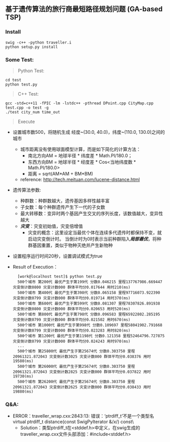 ﻿## 基于遗传算法的旅行商最短路径规划问题 (GA-based TSP)

### Install 
    swig -c++ -python traveller.i
    python setup.py install


### Some Test:
> Python Test: 

    cd test
    python test.py
    
    
> C++ Test:

    gcc -std=c++11 -fPIC -lm -lstdc++ -pthread DPoint.cpp CityMap.cpp test.cpp -o test -g
    ./test city_num time_out

> Execute

* 设置城市数500，将随机生成 经度~(30.0, 40.0)，纬度~(110.0, 130.0)之间的城市
    * 城市距离没有使用球面模型计算，而是如下简化的计算方法：
        * 南北方向AM = 地球半径 \* 纬度差 \* Math.PI/180.0；
        * 东西方向BM = 地球半径 \* 经度差 \* Cos<当地纬度数 \* Math.PI/180.0>
        * 距离 = sqrt(AM\*AM + BM\*BM)
    * reference: http://tech.meituan.com/lucene-distance.html
* 遗传算法参数:
    * 种群数：种群数越大，遗传基因多样性越丰富
    * 子女数：每个种群遗传产生下一代的子女数
    * 最大转移数：变异时两个基因产生交叉的序列长度，该数值越大，变异性越大
    * ***灾变***：灾变初始值，灾变倍增值
        * 灾变的概念：这里设定当最优个体在连续多代遗传时都保持不变，就启动灾变倒计时。
        当倒计时为0时表示当前种群陷入***局部最优***，将种群基因重置，类似于物种灭绝并产生新物种
* 设置程序运行时间20秒，设置调试模式为true
* Result of Execution：

        [work@localhost test]$ python test.py 
        500个城市 第200代 最优产生于第199代 分数0.046215 里程137767986.669447 灾变倒计数0800 灾变计数000 群体平均分0.017644 用时210(ms)
        500个城市 第400代 最优产生于第398代 分数0.065158 里程97716073.922390 灾变倒计数0799 灾变计数000 群体平均分0.019714 用时370(ms)
        500个城市 第600代 最优产生于第599代 分数0.081307 里程78307826.891938 灾变倒计数0800 灾变计数000 群体平均分0.020653 用时520(ms)
        500个城市 第800代 最优产生于第798代 分数0.096583 里程65922802.285195 灾变倒计数0799 灾变计数000 群体平均分0.021502 用时670(ms)
        500个城市 第1000代 最优产生于第998代 分数0.109697 里程58041902.791668 灾变倒计数0799 灾变计数000 群体平均分0.023283 用时820(ms)
        500个城市 第1200代 最优产生于第1198代 分数0.121358 里程52464796.727875 灾变倒计数0799 灾变计数000 群体平均分0.024243 用时970(ms)
        ... 
        500个城市 第25800代 最优产生于第25674代 分数0.303750 里程20961321.872043 灾变倒计数3025 灾变计数000 群体平均分0.038376 用时19580(ms)
        500个城市 第26000代 最优产生于第25674代 分数0.303750 里程20961321.872043 灾变倒计数2825 灾变计数000 群体平均分0.037822 用时19730(ms)
        500个城市 第26200代 最优产生于第25674代 分数0.303750 里程20961321.872043 灾变倒计数2625 灾变计数000 群体平均分0.038433 用时19880(ms)
 
### Q&A:
* ERROR：traveller_wrap.cxx:2843:13: 错误：‘ptrdiff_t’不是一个类型名
                virtual ptrdiff_t distance(const SwigPyIterator &/*x*/) const\
    * Solution：类型ptrdiff_t在<stddef.h>中定义，在swig生成的traveller_wrap.cxx文件头部添加：#include<stddef.h>



